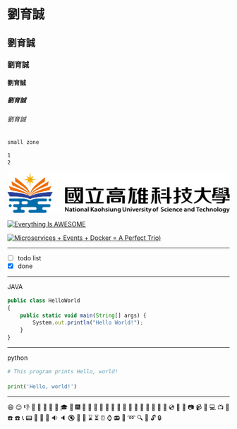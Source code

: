 # 劉育誠
## 劉育誠
### 劉育誠
#### 劉育誠
##### 劉育誠
###### 劉育誠

`small zone`
```big zone
1
2
```
![NKUST](nkust.png "NKUST")

[![Everything Is AWESOME](https://img.youtube.com/vi/StTqXEQ2l-Y/0.jpg)](https://www.youtube.com/watch?v=StTqXEQ2l-Y "Everything Is AWESOME")


[![Microservices + Events + Docker = A Perfect Trio](https://img.youtube.com/vi/sSm2dRarhPo/0.jpg))](https://www.youtube.com/watch?v=sSm2dRarhPo "Microservices + Events + Docker = A Perfect Trio")

---
- [ ] todo list
- [x] done
---
JAVA
```js
public class HelloWorld
{
	public static void main(String[] args) {
		System.out.println("Hello World!");
	}
}
```
---
python
```python
# This program prints Hello, world!

print('Hello, world!')
```
---
:smile:
:pensive:
:-1:
:hankey:
:bamboo:
:gift_heart:
:dolls:
:school_satchel:
:mortar_board:
:flags:
:fireworks:
:sparkler:
:wind_chime:
:rice_scene:
:jack_o_lantern:
:ghost:
:santa:
:christmas_tree:
:gift:
:bell:
:no_bell:
:tanabata_tree:
:tada:
:confetti_ball:
:balloon:
:crystal_ball:
:cd:
:dvd:
:floppy_disk:
:camera:
:video_camera:
:movie_camera:
:computer:
:tv:
:iphone:
:phone:
:telephone:
:telephone_receiver:
:pager:
:fax:
:minidisc:
:vhs:
:sound:
:speaker:
:mute:
:loudspeaker:
:mega:
:hourglass:
:hourglass_flowing_sand:
:alarm_clock:
:watch:
:radio:
:satellite:
:loop:
:mag:
:mag_right:
:unlock:
:lock:

